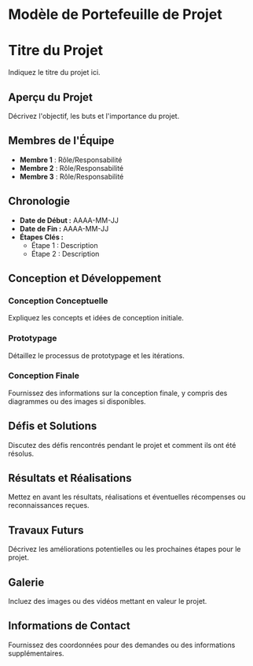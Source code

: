 # Modèle de Portefeuille de Projet

# Titre du Projet
Indiquez le titre du projet ici.

## Aperçu du Projet
Décrivez l'objectif, les buts et l'importance du projet.

## Membres de l'Équipe
- **Membre 1** : Rôle/Responsabilité
- **Membre 2** : Rôle/Responsabilité
- **Membre 3** : Rôle/Responsabilité

## Chronologie
- **Date de Début :** AAAA-MM-JJ
- **Date de Fin :** AAAA-MM-JJ
- **Étapes Clés :**
  - Étape 1 : Description
  - Étape 2 : Description

## Conception et Développement
### Conception Conceptuelle
Expliquez les concepts et idées de conception initiale.

### Prototypage
Détaillez le processus de prototypage et les itérations.

### Conception Finale
Fournissez des informations sur la conception finale, y compris des diagrammes ou des images si disponibles.

## Défis et Solutions
Discutez des défis rencontrés pendant le projet et comment ils ont été résolus.

## Résultats et Réalisations
Mettez en avant les résultats, réalisations et éventuelles récompenses ou reconnaissances reçues.

## Travaux Futurs
Décrivez les améliorations potentielles ou les prochaines étapes pour le projet.

## Galerie
Incluez des images ou des vidéos mettant en valeur le projet.

## Informations de Contact
Fournissez des coordonnées pour des demandes ou des informations supplémentaires.